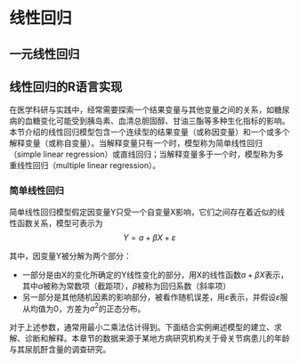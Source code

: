 # 线性回归
## 一元线性回归



## 线性回归的R语言实现
在医学科研与实践中，经常需要探索一个结果变量与其他变量之间的关系，如糖尿病的血糖变化可能受到胰岛素、血清总胆固醇、甘油三酯等多种生化指标的影响。本节介绍的线性回归模型包含一个连续型的结果变量（或称因变量）和一个或多个解释变量（或称自变量）。当解释变量只有一个时，模型称为简单线性回归（simple linear regression）或直线回归；当解释变量多于一个时，模型称为多重线性回归（multiple linear regression）。

### 简单线性回归
简单线性回归模型假定因变量Y只受一个自变量X影响，它们之间存在着近似的线性函数关系，模型可表示为
$$Y=ɑ+βX+ε$$

其中，因变量Y被分解为两个部分：
- 一部分是由X的变化所确定的Y线性变化的部分，用X的线性函数$ɑ+βX$表示，其中$ɑ$被称为常数项（截距项），$β$被称为回归系数（斜率项）
- 另一部分是其他随机因素的影响部分，被看作随机误差，用$ε$表示，并假设$ε$服从均值为0，方差为$σ^{2}$的正态分布。

对于上述参数，通常用最小二乘法估计得到。下面结合实例阐述模型的建立、求解、诊断和解释。本章节的数据来源于某地方病研究机构关于骨关节病患儿的年龄与其尿肌酐含量的调查研究。
